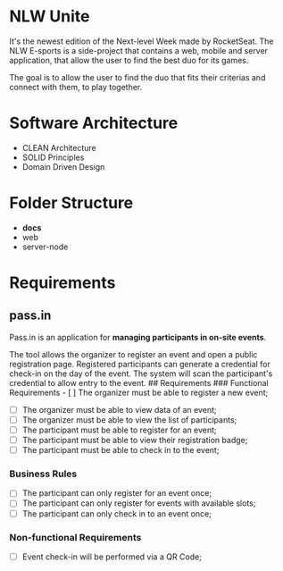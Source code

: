 # NLW Unite

It's the newest edition of the Next-level Week made by RocketSeat. The NLW E-sports is a side-project that contains a web, mobile and server application, that allow the user to find the best duo for its games.

The goal is to allow the user to find the duo that fits their criterias and connect with them, to play together.

# Software Architecture
- CLEAN Architecture
- SOLID Principles
- Domain Driven Design

# Folder Structure

- __docs__
- web 
- server-node

# Requirements

## pass.in

Pass.in is an application for **managing participants in on-site events**.

The tool allows the organizer to register an event and open a public registration page. Registered participants can generate a credential for check-in on the day of the event. The system will scan the participant's credential to allow entry to the event. ## Requirements ### Functional Requirements - [ ] The organizer must be able to register a new event;
- [ ] The organizer must be able to view data of an event;
- [ ] The organizer must be able to view the list of participants;
- [ ] The participant must be able to register for an event;
- [ ] The participant must be able to view their registration badge;
- [ ] The participant must be able to check in to the event;

### Business Rules

- [ ] The participant can only register for an event once;
- [ ] The participant can only register for events with available slots;
- [ ] The participant can only check in to an event once;

### Non-functional Requirements

- [ ] Event check-in will be performed via a QR Code;
